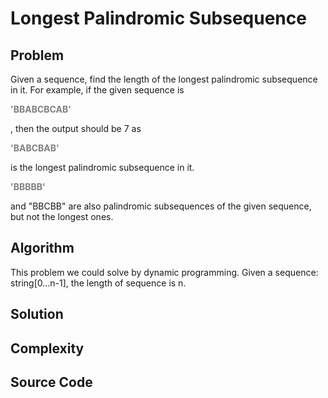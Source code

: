 # Longest Palindromic Subsequence

## Problem

Given a sequence, find the length of the longest palindromic subsequence in it. For example, if the given sequence is 

<font color="gray">
  <strong>'BBABCBCAB'</strong>
</font>

, then the output should be 7 as 

<font color="gray">
  <strong>'BABCBAB'</strong>
</font>

 is the longest palindromic subsequence in it. 

<font color="gray">
  <strong>'BBBBB'</strong>
</font>

 and "BBCBB" are also palindromic subsequences of the given sequence, but not the longest ones.

## Algorithm

This problem we could solve by dynamic programming. Given a sequence: string[0...n-1], the length of sequence is n.

## Solution

## Complexity

## Source Code
